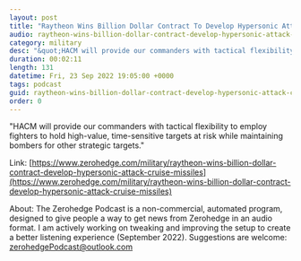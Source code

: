 ```yaml
---
layout: post
title: "Raytheon Wins Billion Dollar Contract To Develop Hypersonic Attack Cruise Missiles"
audio: raytheon-wins-billion-dollar-contract-develop-hypersonic-attack-cruise-missiles-0
category: military
desc: "&quot;HACM will provide our commanders with tactical flexibility to employ fighters to hold high-value, time-sensitive targets at risk while maintaining bombers for other strategic targets.&quot; "
duration: 00:02:11
length: 131
datetime: Fri, 23 Sep 2022 19:05:00 +0000
tags: podcast
guid: raytheon-wins-billion-dollar-contract-develop-hypersonic-attack-cruise-missiles-0
order: 0
---
```

&quot;HACM will provide our commanders with tactical flexibility to employ fighters to hold high-value, time-sensitive targets at risk while maintaining bombers for other strategic targets.&quot; 

Link: [https://www.zerohedge.com/military/raytheon-wins-billion-dollar-contract-develop-hypersonic-attack-cruise-missiles](https://www.zerohedge.com/military/raytheon-wins-billion-dollar-contract-develop-hypersonic-attack-cruise-missiles)

About: The Zerohedge Podcast is a non-commercial, automated program, designed to give people a way to get news from Zerohedge in an audio format.  I am actively working on tweaking and improving the setup to create a better listening experience (September 2022).  Suggestions are welcome: [zerohedgePodcast@outlook.com](mailto:zerohedgePodcast@outlook.com)